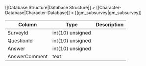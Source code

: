 [[Database Structure|Database Structure]] > [[Character-Database|Character-Database]] > [[gm_subsurvey|gm_subsurvey]]

Column | Type | Description
--- | --- | ---
SurveyId | int(10) unsigned | 
QuestionId | int(10) unsigned | 
Answer | int(10) unsigned | 
AnswerComment | text | 
